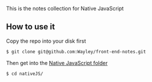 This is the notes collection for Native JavaScript

## How to use it

Copy the repo into your disk first

```bash
$ git clone git@github.com:Wayley/front-end-notes.git
```

Then get into the [Native JavaScript folder](https://github.com/Wayley/front-end-notes/tree/master/nativeJS)

```bash
$ cd nativeJS/
```

